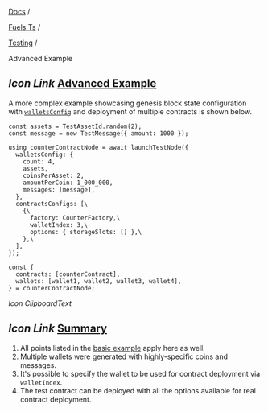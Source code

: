 [Docs](https://docs.fuel.network/) /

[Fuels Ts](https://docs.fuel.network/docs/fuels-ts/) /

[Testing](https://docs.fuel.network/docs/fuels-ts/testing/) /

Advanced Example

## _Icon Link_ [Advanced Example](https://docs.fuel.network/docs/fuels-ts/testing/advanced-example/\#advanced-example)

A more complex example showcasing genesis block state configuration with [`walletsConfig`](https://docs.fuel.network/docs/fuels-ts/testing/test-node-options/#walletsconfig) and deployment of multiple contracts is shown below.

```fuel_Box fuel_Box-idXKMmm-css
const assets = TestAssetId.random(2);
const message = new TestMessage({ amount: 1000 });

using counterContractNode = await launchTestNode({
  walletsConfig: {
    count: 4,
    assets,
    coinsPerAsset: 2,
    amountPerCoin: 1_000_000,
    messages: [message],
  },
  contractsConfigs: [\
    {\
      factory: CounterFactory,\
      walletIndex: 3,\
      options: { storageSlots: [] },\
    },\
  ],
});

const {
  contracts: [counterContract],
  wallets: [wallet1, wallet2, wallet3, wallet4],
} = counterContractNode;

```

_Icon ClipboardText_

## _Icon Link_ [Summary](https://docs.fuel.network/docs/fuels-ts/testing/advanced-example/\#summary)

1. All points listed in the [basic example](https://docs.fuel.network/docs/fuels-ts/testing/basic-example/#summary) apply here as well.
2. Multiple wallets were generated with highly-specific coins and messages.
3. It's possible to specify the wallet to be used for contract deployment via `walletIndex`.
4. The test contract can be deployed with all the options available for real contract deployment.